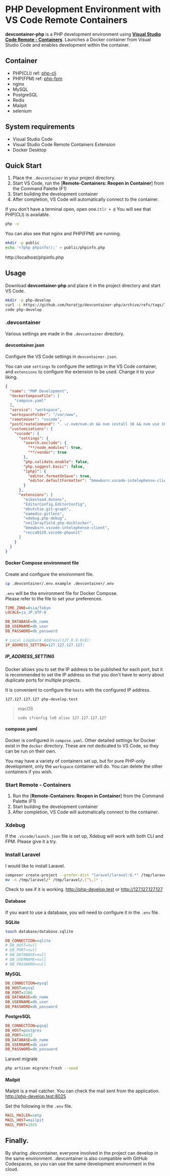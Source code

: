 # PHP Development Environment with VS Code Remote Containers

**devcontainer-php** is a PHP development environment using [**Visual Studio Code Remote - Containers**](https://code.visualstudio.com/docs/remote/containers).
Launches a Docker container from Visual Studio Code and enables development within the container.


## Container

* PHP(CLI) ref: [php-cli](https://github.com/horatjp/image-php-cli)
* PHP(FPM) ref: [php-fpm](https://github.com/horatjp/image-php-fpm)
* nginx
* MySQL
* PostgreSQL
* Redis
* Mailpit
* selenium


## System requirements

* Visual Studio Code
* Visual Studio Code Remote Containers Extension
* Docker Desktop


## Quick Start

1. Place the `.devcontainer` in your project directory.
1. Start VS Code, run the [**Remote-Containers: Reopen in Container**] from the Command Palette (F1)
1. Start building the development container
1. After completion, VS Code will automatically connect to the container.

If you don't have a terminal open, open one.`Ctlr + @`
You will see that PHP(CLI) is available.
```bash
php -v
```

You can also see that nginx and PHP(FPM) are running.
```bash
mkdir -p public
echo '<?php phpinfo();' > public/phpinfo.php
```
http://localhost/phpinfo.php


## Usage

Download **devcontainer-php** and place it in the project directory  and start VS Code.

```bash
mkdir -p php-develop
curl -L https://github.com/horatjp/devcontainer-php/archive/refs/tags/7.4.tar.gz | tar -xz --strip-components=1 -C php-develop
code php-develop
```

### .devcontainer

Various settings are made in the `.devcontainer` directory.

#### devcontainer.json

Configure the VS Code settings in `devcontainer.json`.

You can use `settings` to configure the settings in the VS Code container, and `extensions` to configure the extension to be used.
Change it to your liking.

```json
{
  "name": "PHP Development",
  "dockerComposeFile": [
    "compose.yaml"
  ],
  "service": "workspace",
  "workspaceFolder": "/var/www",
  "remoteUser": "vscode",
  "postCreateCommand": ". ~/.nvm/nvm.sh && nvm install 16 && nvm use 16",
  "customizations": {
    "vscode": {
      "settings": {
        "search.exclude": {
          "**/node_modules": true,
          "**/vendor": true
        },
        "php.validate.enable": false,
        "php.suggest.basic": false,
        "[php]": {
          "editor.formatOnSave": true,
          "editor.defaultFormatter": "bmewburn.vscode-intelephense-client"
        }
      },
      "extensions": [
        "mikestead.dotenv",
        "EditorConfig.EditorConfig",
        "mhutchie.git-graph",
        "eamodio.gitlens",
        "xdebug.php-debug",
        "neilbrayfield.php-docblocker",
        "bmewburn.vscode-intelephense-client",
        "recca0120.vscode-phpunit"
      ]
    }
  }
}
```

#### Docker Compose environment file
Create and configure the environment file.
```bash
cp .devcontainer/.env.example .devcontainer/.env
```

`.env` will be the environment file for Docker Compose.  
Please refer to the file to set your preferences.

```ini
TIME_ZONE=Asia/Tokyo
LOCALE=ja_JP.UTF-8

DB_DATABASE=db_name
DB_USERNAME=db_user
DB_PASSWORD=db_password

# Local Loopback Address(127.0.0.0/8):
IP_ADDRESS_SETTING=127.127.127.127:
```

##### IP_ADDRESS_SETTING
Docker allows you to set the IP address to be published for each port, but it is recommended to set the IP address so that you don't have to worry about duplicate ports for multiple projects.

It is convenient to configure the `hosts` with the configured IP address.
```
127.127.127.127 php-develop.test
```

> macOS
> ```
> sudo ifconfig lo0 alias 127.127.127.127
> ```


#### compose.yaml
Docker is configured in `compose.yaml`.
Other detailed settings for Docker exist in the `docker` directory.
These are not dedicated to VS Code, so they can be run on their own.

You may have a variety of containers set up, but for pure PHP-only development, only the `workspace` container will do.
You can delete the other containers if you wish.


### Start Remote - Containers

1. Run the [**Remote-Containers: Reopen in Container**] from the Command Palette (F1)
1. Start building the development container
1. After completion, VS Code will automatically connect to the container.


### Xdebug

If the `.vscode/launch.json` file is set up, Xdebug will work with both CLI and FPM.
Please give it a try.


### Install Laravel

I would like to install Laravel.

```bash
composer create-project --prefer-dist "laravel/laravel:6.*" /tmp/laravel
mv -n /tmp/laravel/* /tmp/laravel/.[^\.]* .
```

Check to see if it is working.
http://php-develop.test
or
http://127.127.127.127


#### Database
If you want to use a database, you will need to configure it in the `.env` file.

**SQLite**

```bash
touch database/database.sqlite
```

```ini
DB_CONNECTION=sqlite
# DB_HOST=null
# DB_PORT=null
# DB_DATABASE=null
# DB_USERNAME=null
# DB_PASSWORD=null
```

**MySQL**
```ini
DB_CONNECTION=mysql
DB_HOST=mysql
DB_PORT=3306
DB_DATABASE=db_name
DB_USERNAME=db_user
DB_PASSWORD=db_password
```

**PostgreSQL**
```ini
DB_CONNECTION=pgsql
DB_HOST=postgres
DB_PORT=5432
DB_DATABASE=db_name
DB_USERNAME=db_user
DB_PASSWORD=db_password
```

Laravel migrate
```bash
php artisan migrate:fresh --seed
```

#### Mailpit
Mailpit is a mail catcher.
You can check the mail sent from the application.
http://php-develop.test:8025

Set the following in the `.env` file.
```ini
MAIL_MAILER=smtp
MAIL_HOST=mailpit
MAIL_PORT=1025
```


## Finally.

By sharing .devcontainer, everyone involved in the project can develop in the same environment.
.devcontainer is also compatible with GitHub Codespaces, so you can use the same development environment in the cloud.
